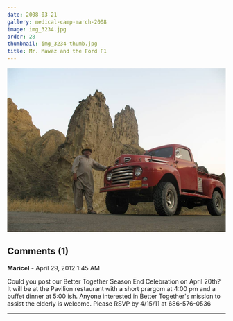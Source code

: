 ```yaml
---
date: 2008-03-21
gallery: medical-camp-march-2008
image: img_3234.jpg
order: 28
thumbnail: img_3234-thumb.jpg
title: Mr. Mawaz and the Ford F1
---
```


![Mr. Mawaz and the Ford F1](./img_3234.jpg)

<div id="comments">

## Comments (1)

**Maricel** - April 29, 2012  1:45 AM

Could you post our Better Together Season End Celebration on April 20th? It will be at the Pavilion restaurant with a short prargom at 4:00 pm and a buffet dinner at 5:00 ish. Anyone interested in Better Together's mission to assist the elderly is welcome. Please RSVP by 4/15/11 at 686-576-0536

---

</div>